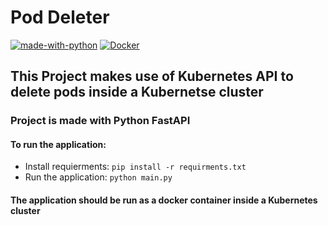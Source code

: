 ﻿# Pod Deleter
[![made-with-python](https://img.shields.io/badge/Made%20with-Python-1f425f.svg)](https://www.python.org/) [![Docker](https://badgen.net/badge/icon/docker?icon=docker&label)](https://https://docker.com/)

## This Project makes use of Kubernetes API to delete pods inside a Kubernetse cluster

### Project is made with Python FastAPI

#### To run the application:
- Install requierments: `pip install -r requirments.txt`
- Run the application: `python main.py`

#### **The application should be run as a docker container inside a Kubernetes cluster**
